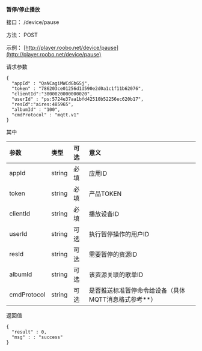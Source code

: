 **暂停/停止播放**

接口： /device/pause

方法： POST

示例： [http://player.roobo.net/device/pause](http://player.roobo.net/device/pause)

请求参数

```
{
  "appId" : "QaNCagiMWCdGbGSj",
  "token" : "786203ce01256d1d590e2d0a1c1f11b62076",
  "clientId":"3000020000000020",
  "userId" : "ps:5724e37aa1bfd42510b52256ec620b17",
  "resId":"aires:485965",
  "albumId" : "100",
  "cmdProtocol" : "mqtt.v1"
}
```

其中

| 参数 | 类型 | 可选 | 意义 |
| :--- | :--- | :--- | :--- |
| appId | string | 必填 | 应用ID |
| token | string | 必填 | 产品TOKEN |
| clientId | string | 必填 | 播放设备ID |
| userId | string | 可选 | 执行暂停操作的用户ID |
| resId | string | 可选 | 需要暂停的资源ID |
| albumId | string | 可选 | 该资源关联的歌单ID |
| cmdProtocol | string | 可选 | 是否推送标准暂停命令给设备（具体MQTT消息格式参考\*\*） |

返回值

```
{
  "result" : 0,
  "msg" : : "success"
}
```



